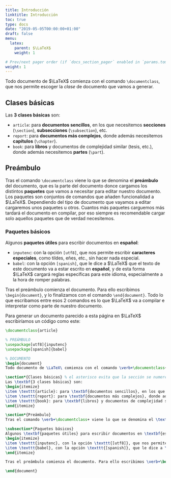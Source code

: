 ```yaml
---
title: Introducción
linktitle: Introducción
toc: true
type: docs
date: "2019-05-05T00:00:00+01:00"
draft: false
menu:
  latex:
    parent: $\LaTeX$
    weight: 1

# Prev/next pager order (if `docs_section_pager` enabled in `params.toml`)
weight: 1
---
```


Todo documento de $\LaTeX$ comienza con el comando `\documentclass`, que nos permite escoger la _clase_ de documento que vamos a generar.

## Clases básicas
Las **3 clases básicas** son:

* `article`: para **documentos sencillos**, en los que necesitemos **secciones** (`\section`), **subsecciones** (`\subsection`), etc.
* `report`: para **documentos más complejos**, donde además necesitemos **capítulos** (`\chapter`).
* `book`: para **libros** y documentos de complejidad similar (tesis, etc.), donde además necesitemos **partes** (`\part`).

## Preámbulo

Tras el comando `\documentclass` viene lo que se denomina el **preámbulo** del documento, que es la parte del documento donce cargamos los distintos **paquetes** que vamos a necesitar para editar nuestro documento. Los paquetes son conjuntos de comandos que añaden funcionalidad a $\LaTeX$. Dependiendo del tipo de documento que vayamos a editar cargaremos unos paquetes u otros. Cuantos más paquetes carguemos más tardará el documento en compilar, por eso siempre es recomendable cargar solo aquellos paquetes que de verdad necesitemos.

### Paquetes básicos
Algunos **paquetes útiles** para escribir documentos en **español**:

- `inputenc`: con la opción `[utf8]`, que nos permite escribir **caracteres especiales**, como tildes, eñes, etc., sin hacer nada especial.
- `babel`: con la opción `[spanish]`, que le dice a $\LaTeX$ que el texto de este documento va a estar escrito en **español**, y de esta forma $\LaTeX$ cargará reglas específicas para este idioma, especialmente a la hora de romper palabras.

Tras el preámbulo comienza el documento. Para ello escribimos `\begin{document}`, y lo finalizamos con el comando `\end{document}`. Todo lo que escribamos entre esos 2 comandos es lo que $\LaTeX$ va a compilar e interpretar como parte de nuestro documento.

Para generar un documento parecido a esta página en $\LaTeX$ escribiríamos un código como este:

```tex
\documentclass{article}

% PREÁMBULO
\usepackage[utf8]{inputenc}
\usepackage[spanish]{babel}

% DOCUMENTO
\begin{document}
Todo documento de \LaTeX\ comienza con el comando \verb+\documentclass+, que nos permite escoger la \textit{clase} de documento que vamos a generar. 

\section*{Clases básicas} % el asterisco evita que la sección se numere
Las \textbf{3 clases básicas} son:
\begin{itemize}
\item \texttt{article}: para \textbf{documentos sencillos}, en los que necesitemos \textbf{secciones} (\verb+\section+), \textbf{subsecciones} (\verb+\subsection+), etc.
\item \texttt{report}: para \textbf{documentos más complejos}, donde además necesitemos \textbf{capítulos} (\verb+\chapter+).
\item \texttt{book}: para \textbf{libros} y documentos de complejidad similar (tesis, etc.), donde además necesitemos \textbf{partes} (\verb+\part+).
\end{itemize}

\section*{Preámbulo}
Tras el comando \verb+\documentclass+ viene lo que se denomina el \textbf{preámbulo} del documento, que es la parte del documento donce cargamos los distintos \textbf{paquetes} que vamos a necesitar para editar nuestro documento. Los paquetes son conjuntos de comandos que añaden funcionalidad a \LaTeX. Dependiendo del tipo de documento que vayamos a editar cargaremos unos paquetes u otros. Cuantos más paquetes carguemos más tardará el documento en compilar, por eso siempre es recomendable cargar solo aquellos paquetes que de verdad necesitemos.

\subsection*{Paquetes básicos}
Algunos \textbf{paquetes útiles} para escribir documentos en \textbf{español}:
\begin{itemize}
\item \texttt{inputenc}, con la opción \texttt{[utf8]}, que nos permite escribir \textbf{caracteres especiales}, como tildes, eñes, etc., sin hacer nada especial.
\item \texttt{babel}, con la opción \texttt{[spanish]}, que le dice a \LaTeX\ que el texto de este documento va a estar escrito en \textbf{español}, y de esta forma \LaTeX\ cargará reglas específicas para este idioma, especialmente a la hora de romper palabras.
\end{itemize}

Tras el preámbulo comienza el documento. Para ello escribimos \verb+\begin{document}+, y lo finalizamos con el comando \verb+\end{document}+. Todo lo que escribamos entre esos 2 comandos es lo que \LaTeX\ va a compilar e interpretar como parte de nuestro documento.

\end{document}
```
